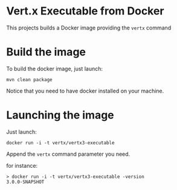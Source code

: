# Vert.x Executable from Docker

This projects builds a Docker image providing the `vertx` command
 
# Build the image

To build the docker image, just launch:

`mvn clean package`

Notice that you need to have docker installed on your machine.

# Launching the image

Just launch:
 
`docker run -i -t vertx/vertx3-executable`

Append the `vertx` command parameter you need.

for instance:

```
> docker run -i -t vertx/vertx3-executable -version
3.0.0-SNAPSHOT 
```